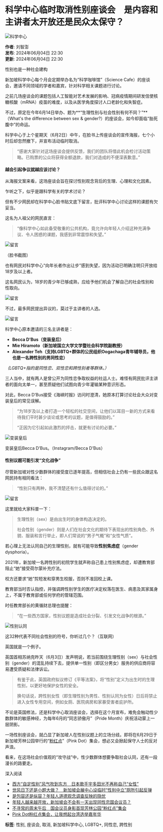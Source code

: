# 科学中心临时取消性别座谈会　是内容和主讲者太开放还是民众太保守？

![科学中心](https://static.redants.sg/styles/r280/s3/articles/2024/06/04/20240604%20-%20science%20centre%20cover.jpg?h=6c508426&itok=nEmTqLUF&w=800&dpr=1.0)

**作者**: 刘智澎  
**发布**: 2024年06月04日 22:30  
**更新**: 2024年06月04日 22:30

性别也是一种社会建构

新加坡科学中心每个月会定期举办名为“科学咖啡馆”（Science Cafe）的座谈会，邀请不同领域的学者和嘉宾，针对科学相关课题进行讨论。

之前几场座谈会的课题包括人工智能对艺术发展的影响、冠病疫情期间研发信使核糖核酸（mRNA）疫苗的难度，以及从医学角度探讨人口老龄化和失智症。

不过，原定在今年6月14日举办、题为**“生理性别与社会性别有何不同？”**（What's the difference between sex & gender?）的座谈会，如今却面临“胎死腹中”的命运。

科学中心于上个星期天（6月2日）中午，在脸书上传座谈会的宣传海报，七个小时后却忽然撤下，并宣布活动临时取消。

> “感谢大家针对这场座谈会提供反馈，我们的团队将借此机会检讨活动策略。已购票的公众将获得全额退款，我们对造成的不便深表歉意。”

#### **越会引起争议就越应该讨论？**

从海报文案来看，这场座谈会旨在探讨性别观念背后的生理、心理和文化因素。

乍听之下，似乎是跟科学有关的学术讨论？

但有不少网民却在科学中心脸书贴文底下留言，批评科学中心讨论这样的课题有欠妥当。

这名为人祖父的网民直言：

> “像科学中心如此备受敬重的公共机构，竟允许向年轻人介绍这种充满争议、令人困惑的课题，我感到非常震惊和失望。”

![留言](https://static.redants.sg/s3fs-public/inline-images/20240604%20-%20comment%20confusing%20youths.jpg?w=800&dpr=1.0)

（脸书截图）

也有网民对科学中心“向年长者作出让步”感到失望，因为活动已明确注明只开放给18岁及以上者。

这名网民认为，18岁的青少年已够成熟，应给予他们机会了解自己的社会性别和性取向。

![留言](https://static.redants.sg/s3fs-public/inline-images/20240604%20-%20comment%20old%20enough.jpg?w=800&dpr=1.0)

不过，最多网民提出异议的，莫过于主讲者的人选。

![留言](https://static.redants.sg/s3fs-public/inline-images/20240604%20-%20comment%20LGBTQ%20speakers.jpg?w=800&dpr=1.0)

科学中心原本邀请的三名主讲者是：

-   **Becca D’Bus（变装皇后）**
-   **Mie Hiramoto（新加坡国立大学文学暨社会科学院副教授）**
-   **Alexander Teh（支持LGBTQ+群体的公民组织Oogachaga青年辅导员，他也是一名跨性别的男同性恋）**

_（LGBTQ+指的是同性恋、双性恋和跨性别者等群体。）_

三人当中，就有两人是曾公开为同性恋争取权益的社运人士。难怪有网民批评主讲者的面向太单一，甚至质疑他们试图向青少年灌输某种意识形态。

对此，Becca D’Bus接受《海峡时报》访问时澄清，她原本打算讨论社会大众对变装皇后的常见误解。

> “为18岁及以上者打造一个轻松的社交空间，让他们以耳目一新的方式来看待我们平时甚少谈论或思考的议题，是值得鼓励的。”
> 
> “正因为它引起如此激烈的抨击，就更有讨论的必要。”

![变装皇后](https://static.redants.sg/s3fs-public/inline-images/20240604%20-%20becca%20d%20bus.jpg?w=800&dpr=1.0)

变装皇后Becca D’Bus。（Instagram/Becca D’Bus）

#### **性别议题可能引发“文化战争”**

尽管新加坡对性少数群体的接受度已逐年提高，但相信社会上仍有一些民众跟这名网民持有相同看法：

> “性别只有两种，我不清楚还有什么值得讨论的。”

![留言](https://static.redants.sg/s3fs-public/inline-images/20240604%20-%20comment%20nothing%20to%20discuss.jpg?w=800&dpr=1.0)

这里就给大家科普一下：

> 生理性别（sex）是由出生时的身体构造决定的。
> 
> 社会性别（gender）则是人们在社会文化的期待下表现出的性别角色、外貌、服装和言行举止，即人们常说的“男子气概”和“女性气质”。

若心理上无法认同自己的生理性别，就有可能导致**性别焦虑症**（gender dysphoria）。

2021年，新加坡一名跨性别的初院学生就声称自己患上性别焦虑症，却遭教育部阻止“她”接受荷尔蒙补充疗法。

校方还要求“她”剪短发和穿男生校服，否则不准回校上课。

教育部当时否认指控，并强调跨性别学生的医疗决定权落在医生、病患及其家属身上，不属于教育部或任何学府的管辖范围。

时任教育部长的黄循财总理也提醒：

> “在一些西方国家，性别议题是造成社会分裂、引发文化战争的根源。”

![性别认同](https://static.redants.sg/s3fs-public/inline-images/20240604%20-%20gender%20types.jpg?w=800&dpr=1.0)

这32种代表不同社会性别的符号，你听过几个？（互联网）

英国就是一个例子。

英国首相苏纳克昨天（6月3日）发声明说，若当前围绕生理性别（sex）与社会性别（gender）的混乱持续下去，提供单一性别（即区分男女）服务的供应商将容易遭受质疑和法律诉讼。

> 有鉴于此，英国政府拟议修订《平等法案》，将“性别”定义为出生时的生理性别，以更好地保护女性的安全。
> 
> 换句话说，跨性别女性（即生理性别为男性、性别认同为女性）日后将禁止进入女性专用空间，例如女厕、医院病房和家暴受害者庇护所。

不论是英国修法，还是科学中心取消座谈会，选择在这个月宣布，难免会触动性少数群体的敏感神经，为每年6月的“同志骄傲月”（Pride Month）庆祝活动蒙上一层阴影。

一场性别座谈会，就凸显了新加坡人在性别议题上的立场分歧。即将在6月29日于新加坡芳林公园举行的“[粉红点](https://www.redants.sg/perspective/story20170810-107)”（Pink Dot）集会，想必又会掀起保守人士的反对声浪。

看来，在这场社会价值观的“攻守战”中，性少数群体想要争取社会认同，还有一段漫长的路要走。

深入阅读

-   [西方“自定性别”风气吹到东方　日本歌手宇多田光不再称自己“女性”](/essay/story20210630-5291?ref=article-in-depth-reading)
-   [世风日下还是小题大做？　新加坡会展中心设临时“性别中立”厕所引起反弹](/overview/story20230818-7478?ref=article-in-depth-reading)
-   [是包容还是纵容？年轻人道德观念调查反映的隐忧](/essay/story20190522-2790?ref=article-in-depth-reading)
-   [年轻人越来越开放，新加坡会不会有一天出现同性恋国会议员？](/perspective/story20190503-2732?ref=article-in-depth-reading)
-   [不寻常的周末午后　国会议员身影首现芳林公园“粉红点”集会](/perspective/story20220620-6306?ref=article-bottom-most-clicked)
-   [Pink Dot粉红点集会，让我想起台湾选举嘉年华](/perspective/story20170810-107?ref=article-bottom-most-clicked)

**标签**: 性别, 座谈会, 取消, 新加坡科学中心, LGBTQ+, 同性恋, 跨性别